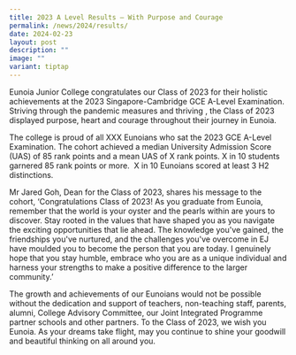 ```yaml
---
title: 2023 A Level Results – With Purpose and Courage
permalink: /news/2024/results/
date: 2024-02-23
layout: post
description: ""
image: ""
variant: tiptap
---
```

<p>Eunoia Junior College congratulates our Class of 2023 for their holistic
achievements at the 2023 Singapore-Cambridge GCE A-Level Examination. Striving
through the pandemic measures and thriving , the Class of 2023 displayed
purpose, heart and courage throughout their journey in Eunoia.</p>
<p>The college is proud of all XXX Eunoians who sat the 2023 GCE A-Level
Examination. The cohort achieved a median University Admission Score (UAS)
of 85 rank points and a mean UAS of X rank points. X in 10 students garnered
85 rank points or more.&nbsp;<em> </em>X in 10 Eunoians scored at least
3 H2 distinctions.</p>
<p></p>
<p></p>
<p>Mr Jared Goh, Dean for the Class of 2023, shares his message to the cohort,
‘Congratulations Class of 2023! As you graduate from Eunoia, remember that
the world is your oyster and the pearls within are yours to discover. Stay
rooted in the values that have shaped you as you navigate the exciting
opportunities that lie ahead. The knowledge you've gained, the friendships
you've nurtured, and the challenges you've overcome in EJ have moulded
you to become the person that you are today. I genuinely hope that you
stay humble, embrace who you are as a unique individual and harness your
strengths to make a positive difference to the larger community.’</p>
<p></p>
<p></p>
<p>The growth and achievements of our Eunoians would not be possible without
the dedication and support of teachers, non-teaching staff, parents, alumni,
College Advisory Committee, our Joint Integrated Programme partner schools
and other partners. To the Class of 2023, we wish you Eunoia. As your dreams
take flight, may you continue to shine your goodwill and beautiful thinking
on all around you.</p>